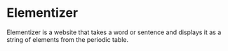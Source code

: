 # Elementizer
Elementizer is a website that takes a word or sentence and displays it as a string of elements from the periodic table.

